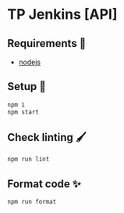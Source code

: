 # TP Jenkins [API]

## Requirements 🔩

- [nodejs](https://nodejs.org/en/)

## Setup 🚀

```bash
npm i
npm start
```

## Check linting 🖌

```bash
npm run lint
```

## Format code ✨

```bash
npm run format
```
